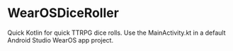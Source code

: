 # WearOSDiceRoller
Quick Kotlin for quick TTRPG dice rolls. Use the MainActivity.kt in a default Android Studio WearOS app project.
